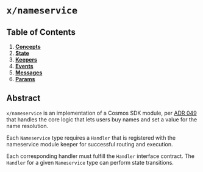 <!--
order: 0
title: Nameservice Overview
parent:
  title: "nameservice"
-->

# `x/nameservice`

## Table of Contents

<!-- TOC -->

1. **[Concepts](01_concepts.md)**
2. **[State](02_state.md)**
3. **[Keepers](03_keepers.md)**
4. **[Events](04_events.md)**
5. **[Messages](05_messages.md)**
6. **[Params](06_params.md)**

## Abstract

`x/nameservice` is an implementation of a Cosmos SDK module, per [ADR 049](/docs/architecture/adr-049-nameservice.md) <!-- placeholder mock ADR number and link for an undetermined ADR doc --> that handles the core logic that lets users buy names and set a value for the name resolution.


Each `Nameservice` type requires a `Handler` that is registered with the nameservice module keeper for successful routing and execution.

Each corresponding handler must fulfill the `Handler` interface contract. The `Handler` for a given `Nameservice` type can perform state transitions.
